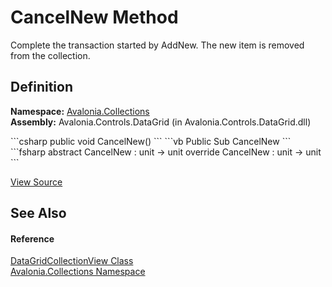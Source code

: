 # CancelNew Method


Complete the transaction started by AddNew. The new item is removed from the collection.



## Definition
**Namespace:** <a href="N_Avalonia_Collections">Avalonia.Collections</a>  
**Assembly:** Avalonia.Controls.DataGrid (in Avalonia.Controls.DataGrid.dll)

<Tabs groupId="api-code-preview">
<TabItem value="csharp" label="C#">
```csharp
public void CancelNew()
```
</TabItem>
<TabItem value="vb" label="VB">
```vb
Public Sub CancelNew
```
</TabItem>
<TabItem value="fsharp" label="F#">
```fsharp
abstract CancelNew : unit -> unit 
override CancelNew : unit -> unit 
```
</TabItem>
</Tabs>



<a href="https://github.com/AvaloniaUI/Avalonia/tree/master/src/Avalonia.Controls.DataGrid/Collections/DataGridCollectionView.cs#L1351" title="View the source code">View Source</a>



## See Also


#### Reference
<a href="T_Avalonia_Collections_DataGridCollectionView">DataGridCollectionView Class</a>  
<a href="N_Avalonia_Collections">Avalonia.Collections Namespace</a>  

